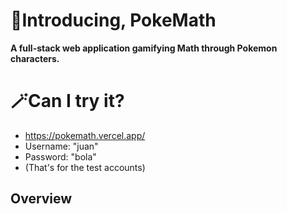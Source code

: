 # 🐧Introducing, PokeMath

**A full-stack web application gamifying Math through Pokemon characters.**

# 🪄Can I try it?
- https://pokemath.vercel.app/ 
- Username: "juan"
- Password: "bola"
- (That's for the test accounts)

## Overview
